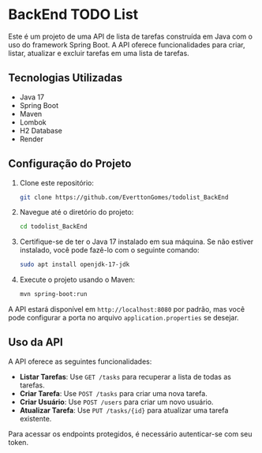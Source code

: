 # BackEnd TODO List

Este é um projeto de uma API de lista de tarefas construída em Java com o uso do framework Spring Boot. A API oferece funcionalidades para criar, listar, atualizar e excluir tarefas em uma lista de tarefas.

## Tecnologias Utilizadas

- Java 17
- Spring Boot
- Maven
- Lombok
- H2 Database
- Render

## Configuração do Projeto

1. Clone este repositório:
   ```bash
   git clone https://github.com/EverttonGomes/todolist_BackEnd
   ```

2. Navegue até o diretório do projeto:
   ```bash
   cd todolist_BackEnd
   ```

3. Certifique-se de ter o Java 17 instalado em sua máquina. Se não estiver instalado, você pode fazê-lo com o seguinte comando:
   ```bash
   sudo apt install openjdk-17-jdk
   ```

4. Execute o projeto usando o Maven:
   ```bash
   mvn spring-boot:run
   ```

A API estará disponível em `http://localhost:8080` por padrão, mas você pode configurar a porta no arquivo `application.properties` se desejar.

## Uso da API

A API oferece as seguintes funcionalidades:

- **Listar Tarefas**: Use `GET /tasks` para recuperar a lista de todas as tarefas.
- **Criar Tarefa**: Use `POST /tasks` para criar uma nova tarefa.
- **Criar Usuário**: Use `POST /users` para criar um novo usuário.
- **Atualizar Tarefa**: Use `PUT /tasks/{id}` para atualizar uma tarefa existente.

Para acessar os endpoints protegidos, é necessário autenticar-se com seu token.
